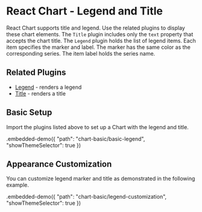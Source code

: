 # React Chart - Legend and Title

React Chart supports title and legend. Use the related plugins to display these chart elements.
The `Title` plugin includes only the `text` property that accepts the chart title.
The `Legend` plugin holds the list of legend items. Each item specifies the marker and label. The marker has the same color as the corresponding series. The item label holds the series name.

## Related Plugins

- [Legend](../reference/legend.md) - renders a legend
- [Title](../reference/title.md) - renders a title

## Basic Setup

Import the plugins listed above to set up a Chart with the legend and title.

.embedded-demo({ "path": "chart-basic/basic-legend", "showThemeSelector": true })

## Appearance Customization

You can customize legend marker and title as demonstrated in the following example.

.embedded-demo({ "path": "chart-basic/legend-customization", "showThemeSelector": true })
